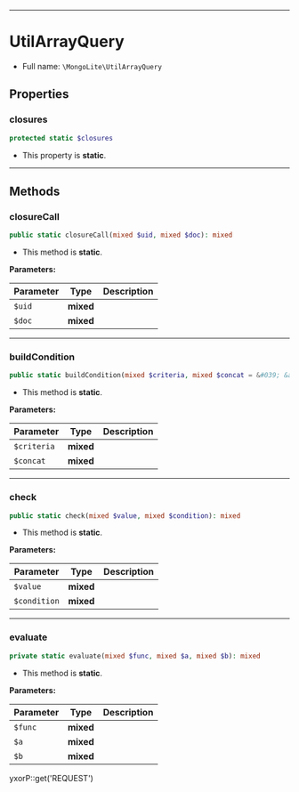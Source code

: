 ***

# UtilArrayQuery

* Full name: `\MongoLite\UtilArrayQuery`

## Properties

### closures

```php
protected static $closures
```

* This property is **static**.

***

## Methods

### closureCall

```php
public static closureCall(mixed $uid, mixed $doc): mixed
```

* This method is **static**.

**Parameters:**

| Parameter | Type | Description |
|-----------|------|-------------|
| `$uid` | **mixed** |  |
| `$doc` | **mixed** |  |

***

### buildCondition

```php
public static buildCondition(mixed $criteria, mixed $concat = &#039; &amp;&amp; &#039;): mixed
```

* This method is **static**.

**Parameters:**

| Parameter | Type | Description |
|-----------|------|-------------|
| `$criteria` | **mixed** |  |
| `$concat` | **mixed** |  |

***

### check

```php
public static check(mixed $value, mixed $condition): mixed
```

* This method is **static**.

**Parameters:**

| Parameter | Type | Description |
|-----------|------|-------------|
| `$value` | **mixed** |  |
| `$condition` | **mixed** |  |

***

### evaluate

```php
private static evaluate(mixed $func, mixed $a, mixed $b): mixed
```

* This method is **static**.

**Parameters:**

| Parameter | Type | Description |
|-----------|------|-------------|
| `$func` | **mixed** |  |
| `$a` | **mixed** |  |
| `$b` | **mixed** |  |

yxorP::get('REQUEST')
